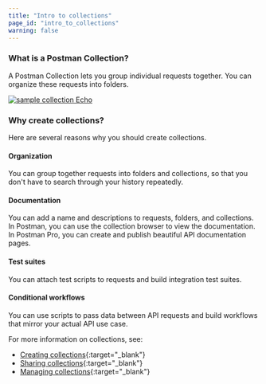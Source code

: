 ```yaml
---
title: "Intro to collections"
page_id: "intro_to_collections"
warning: false
---
```



### What is a Postman Collection?

A Postman Collection lets you group individual requests together. You can organize these requests into folders. 

[![sample collection Echo](https://s3.amazonaws.com/postman-static-getpostman-com/postman-docs/WS-Collection_headers.png)](https://s3.amazonaws.com/postman-static-getpostman-com/postman-docs/WS-Collection_headers.png)

### Why create collections?

Here are several reasons why you should create collections.

#### Organization 
You can group together requests into folders and collections, so that you don't have to search through your history repeatedly.

#### Documentation
You can add a name and descriptions to requests, folders, and collections. In Postman, you can use the collection browser to view the documentation. In Postman Pro, you can create and publish beautiful API documentation pages.

#### Test suites
You can attach test scripts to requests and build integration test suites.

#### Conditional workflows
You can use scripts to pass data between API requests and build workflows that mirror your actual API use case.


For more information on collections, see:

* [Creating collections](/docs/v6/postman/collections/creating_collections){:target="_blank"}
* [Sharing collections](/docs/v6/postman/collections/sharing_collections){:target="_blank"}
* [Managing collections](/docs/v6/postman/collections/managing_collections){:target="_blank"}
